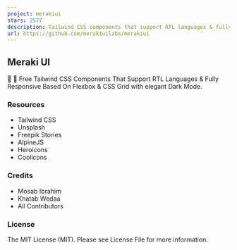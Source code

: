 ```yaml
---
project: merakiui
stars: 2577
description: Tailwind CSS components that support RTL languages & fully responsive based on Flexbox & CSS Grid with elegant Dark Mode 🚀 ☄️.
url: https://github.com/merakiuilabs/merakiui
---
```


Meraki UI
---------

🎉 🚀 Free Tailwind CSS Components That Support RTL Languages & Fully Responsive Based On Flexbox & CSS Grid with elegant Dark Mode.

### Resources

-   Tailwind CSS
-   Unsplash
-   Freepik Stories
-   AlpineJS
-   Heroicons
-   Coolicons

### Credits

-   Mosab Ibrahim
-   Khatab Wedaa
-   All Contributors

### License

The MIT License (MIT). Please see License File for more information.
